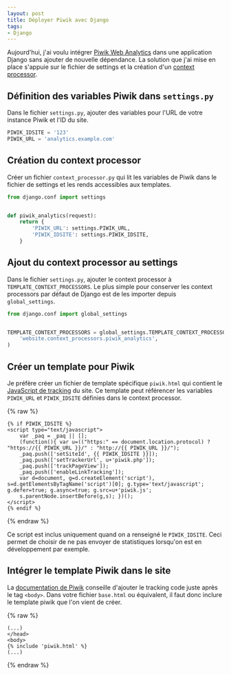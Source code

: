 ```yaml
---
layout: post
title: Déployer Piwik avec Django
tags:
- Django
---
```


Aujourd'hui, j'ai voulu intégrer [Piwik Web Analytics](http://piwik.org/) dans une application Django sans ajouter de nouvelle dépendance. La solution que j'ai mise en place s'appuie sur le fichier de settings et la création d'un [context processor](https://docs.djangoproject.com/en/dev/ref/templates/api/#writing-your-own-context-processors).

## Définition des variables Piwik dans `settings.py`

Dans le fichier `settings.py`, ajouter des variables pour l'URL de votre instance Piwik et l'ID du site.

```python
PIWIK_IDSITE = '123'
PIWIK_URL = 'analytics.example.com'
```

## Création du context processor

Créer un fichier `context_processor.py` qui lit les variables de Piwik dans le fichier de settings et les rends accessibles aux templates.

```python
from django.conf import settings


def piwik_analytics(request):
    return {
        'PIWIK_URL': settings.PIWIK_URL,
        'PIWIK_IDSITE': settings.PIWIK_IDSITE,
    }
```

## Ajout du context processor au settings

Dans le fichier `settings.py`, ajouter le context processor à `TEMPLATE_CONTEXT_PROCESSORS`. Le plus simple pour conserver les context processors par défaut de Django est de les importer depuis `global_settings`.

```python
from django.conf import global_settings


TEMPLATE_CONTEXT_PROCESSORS = global_settings.TEMPLATE_CONTEXT_PROCESSORS + (
    'website.context_processors.piwik_analytics',
)
```

## Créer un template pour Piwik

Je préfère créer un fichier de template spécifique `piwik.html` qui contient le [JavaScript de tracking](http://developer.piwik.org/guides/tracking-javascript-guide) du site. Ce template peut référencer les variables `PIWIK_URL` et `PIWIK_IDSITE` définies dans le context processor.

{% raw %}
```erb
{% if PIWIK_IDSITE %}
<script type="text/javascript">
    var _paq = _paq || [];
    (function(){ var u=(("https:" == document.location.protocol) ? "https://{{ PIWIK_URL }}/" : "http://{{ PIWIK_URL }}/");
    _paq.push(['setSiteId', {{ PIWIK_IDSITE }}]);
    _paq.push(['setTrackerUrl', u+'piwik.php']);
    _paq.push(['trackPageView']);
    _paq.push(['enableLinkTracking']);
    var d=document, g=d.createElement('script'), s=d.getElementsByTagName('script')[0]; g.type='text/javascript'; g.defer=true; g.async=true; g.src=u+'piwik.js';
    s.parentNode.insertBefore(g,s); })();
</script>
{% endif %}
```
{% endraw %}

Ce script est inclus uniquement quand on a renseigné le `PIWIK_IDSITE`. Ceci permet de choisir de ne pas envoyer de statistiques lorsqu'on est en développement par exemple.

## Intégrer le template Piwik dans le site

La [documentation de Piwik](http://developer.piwik.org/guides/tracking-javascript-guide) conseille d'ajouter le tracking code juste après le tag `<body>`. Dans votre fichier `base.html` ou équivalent, il faut donc inclure le template piwik que l'on vient de créer.

{% raw %}
```erb
(...)
</head>
<body>
{% include 'piwik.html' %}
(...)
```
{% endraw %}
